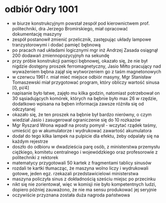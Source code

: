 # odbiór Odry 1001

- w biurze konstrukcyjnym powstał zespół pod kierownictwem prof. politechniki, dra Jerzego Bromirskiego, miał opracować dokumentację maszyny
- zespół postanowił zmienić przelicznik, zastępując układy lampowe tranzystorowymi i dodać pamięć bębnową
- po pracach nad układami logicznymi mgr inż Andrzej Zasada osiągnął 200 dodawań zmiennopozycyjnyh na sekundę
- przy próbie konstrukcji pamięci bębnowej, okazało się, że nie był nigdzie dostępny proszek ferromagnetyczny, Jasio Miłto pracujący nad wyważeniem bębna zajął się wytworzeniem go z taśm magnetonowych
- w czerwcu 1961 r. miał mieć miejsce odbiór masyny, Mgr Stanisław Tomaszewski miał przygotować program, który obliczy wartość sinusa [0, pi/4]
- napisanie było łatwe, zajęło mu kilka godzin, natomiast potrzebował on 30 sąsiadujących komórek, których na bębnie było max 26 w rzędzie, dodatkowo wpisana na bęben informacja zawsze różniła się od odczytanej
- okazało się, że ten proszek na bębnie był bardzo nierówny, o czym wiedział Jasio i zasugerował ograniczenie się do 10 rozkazów
- Mgr Ryszard Wrona wpadł na prosty pomysł - wczytać rządek taśmy, umieścić go w akumulatorze i wydrukować zawartość akumulatora
- dodał do tego kilka lampek na pulpicie dla efektu, żeby odpalały się na każdym rejestrze
- doszło do odbioru w dwadzieścia parę osób, z ministerstwa przemysłu ciężkiego, komitetu centralnego i wojewódzkiego oraz profesorowie z politechniki z rektorek
- matematycy przygotowali 50 kartek z fragmentami tablicy sinusów
- rozdali te kartki tłumacząc, że maszyna wolno liczy i wydrukowali gotowe, jeden egz. rzekazali przedstawicielowi ministerstwa
- maszyna policzyła sinus z dokładnością sześciu miejsc po przecinku
- nikt się nie zorientował, więc w komisji nie było kompetentnych ludzi, dopiero później zauważono, że nie ma sensu produkować jej seryjnie
- oczywiście przyznana została duża nagroda państwowa
